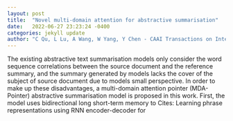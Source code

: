 ```yaml
---
layout: post
title:  "Novel multi-domain attention for abstractive summarisation"
date:   2022-06-27 23:23:24 -0400
categories: jekyll update
author: "C Qu, L Lu, A Wang, W Yang, Y Chen - CAAI Transactions on Intelligence , 2022"
---
```

The existing abstractive text summarisation models only consider the word sequence correlations between the source document and the reference summary, and the summary generated by models lacks the cover of the subject of source document due to models  small perspective. In order to make up these disadvantages, a multi-domain attention pointer (MDA-Pointer) abstractive summarisation model is proposed in this work. First, the model uses bidirectional long short-term memory to 
Cites: Learning phrase representations using RNN encoder-decoder for